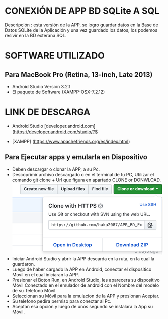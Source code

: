 CONEXIÓN DE APP BD SQLite A SQL
==========================
Descripción : esta versión de la APP, se logro guardar datos en la Base de Datos SQLite de
la Aplicación y una vez guardado los datos, los podemos resivir en la BD exterana
SQL.


SOFTWARE UTILIZADO
==================
Para MacBook Pro (Retina, 13-inch, Late 2013)
-------------
- Android Studio   Versión 3.2.1
- El paquete de Software (XAMPP-OSX-7.2.12)


LINK DE DESCARGA
===================
- Android Studio [developer.android.com](https://developer.android.com/studio/?$

- [XAMPP] (https://www.apachefriends.org/es/index.html)
 
Para Ejecutar apps y emularla en Dispositivo
--------------------------------------------
- Deben descargar o clonar la APP, a su Pc.
- Descoprimir archivo descargado o en el terminal de tu PC, Utilizar el
comando git clone + Url que figura en apartado CLONE or DONWLOAD.
  ![Alt text](GitClone.png )
- Iniciar Android Studio y abrir la APP descarda en la ruta, en la cual
la guardaron.
- Luego de haber cargado la APP en Android, conectar el dispositico Movil
en el cual iniciaran la APP.
- Presionar el Boton Run, en Android Studio, les aparecera su dispositivo
Móvil Conectado en el emulador de android con el Nombre del modelo de su
Telefono Móvil.
- Seleccionan su Móvil para la emulacion de la APP y presionan Aceptar.
- Su telefono pedira permiso para conectar al Pc.
- Aceptan esa opción y
luego de unos segundo se instalara la App su Móvil.
